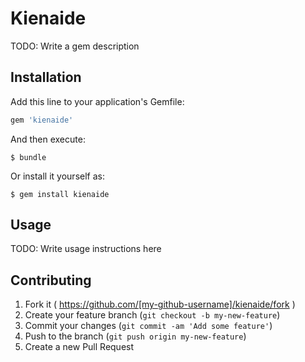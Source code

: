 # Kienaide

TODO: Write a gem description

## Installation

Add this line to your application's Gemfile:

```ruby
gem 'kienaide'
```

And then execute:

    $ bundle

Or install it yourself as:

    $ gem install kienaide

## Usage

TODO: Write usage instructions here

## Contributing

1. Fork it ( https://github.com/[my-github-username]/kienaide/fork )
2. Create your feature branch (`git checkout -b my-new-feature`)
3. Commit your changes (`git commit -am 'Add some feature'`)
4. Push to the branch (`git push origin my-new-feature`)
5. Create a new Pull Request
